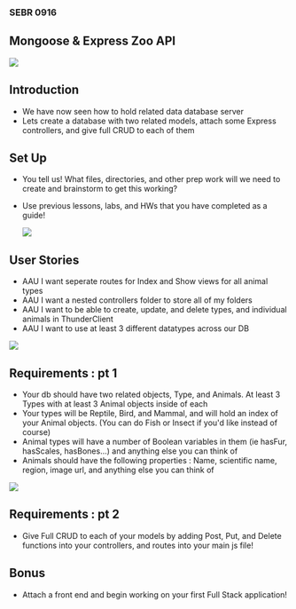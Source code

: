 ### SEBR 0916

## Mongoose & Express Zoo API

![](https://www.thealexandriazoo.com/images/exhibitLandOfTheJaguar.jpg)

## Introduction
- We have now seen how to hold related data database server 
- Lets create a database with two related models, attach some Express controllers, and give full CRUD to each of them

## Set Up
- You tell us! What files, directories, and other prep work will we need to create and brainstorm to get this working?
- Use previous lessons, labs, and HWs that you have completed as a guide!

  ![](https://cdn.wcs.org/2021/09/20/9ayncfth4i_238e79phl_Julie_Larsen_Maher_4987_Snow_Leopard_Askai_CPZ_10_22_13_hr.jpg)
  
## User Stories
 - AAU I want seperate routes for Index and Show views for all animal types
 - AAU I want a nested controllers folder to store all of my folders
 - AAU I want to be able to create, update, and delete types, and individual animals in ThunderClient
 - AAU I want to use at least 3 different datatypes across our DB

![](https://www.sfzoo.org/wp-content/uploads/2021/03/img_penguin_mw_large.jpg)
   
## Requirements : pt 1
- Your db should have two related objects, Type, and Animals. At least 3 Types with at least 3 Animal objects inside of each
- Your types will be Reptile, Bird, and Mammal, and will hold an index of your Animal objects. (You can do Fish or Insect if you'd like instead of course)
- Animal types will have a number of Boolean variables in them (ie hasFur, hasScales, hasBones...) and anything else you can think of
- Animals should have the following properties : Name, scientific name, region, image url, and anything else you can think of

![](https://images.theconversation.com/files/570907/original/file-20240123-15-jwdv0w.jpg?ixlib=rb-4.1.0&rect=0%2C0%2C5159%2C3429&q=20&auto=format&w=320&fit=clip&dpr=2&usm=12&cs=strip)


## Requirements : pt 2
- Give Full CRUD to each of your models by adding Post, Put, and Delete functions into your controllers, and routes into your main js file!
  
## Bonus
  - Attach a front end and begin working on your first Full Stack application!
